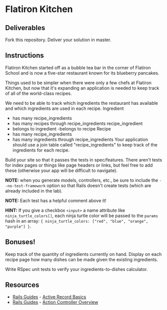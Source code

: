 # Flatiron Kitchen

## Deliverables

Fork this repository. Deliver your solution in master.

## Instructions

Flatiron Kitchen started off as a bubble tea bar in the corner of Flatiron School and is now a five-star restaurant known for its blueberry pancakes.

Things used to be simpler when there were only a few chefs at Flatiron Kitchen, but now that it's expanding an application is needed to keep track of all of the world-class recipes.

We need to be able to track which ingredients the restaurant has available and which ingredients are used in each recipe.
Ingredient
- has many recipe_ingredients
- has many recipes through recipe_ingredients
recipe_ingredient
- belongs to ingredient
-belongs to recipe
Recipe
- has many recipe_ingredients
- has many ingredients through recipe_ingredients
Your application should use a join table called "recipe_ingredients" to keep track of the ingredients for each recipe.

Build your site so that it passes the tests in spec/features. There aren't tests for index pages or things like page headers or links, but feel free to add these (otherwise your app will be difficult to navigate).

**NOTE:** when you generate models, controllers, etc., be sure to include the `--no-test-framework` option so that Rails doesn't create tests (which are already included in the lab).

**NOTE:** Each test has a helpful comment above it!

**HINT:** If you give a checkbox `<input>` a name attribute like `ninja_turtle_colors[]`, each ninja turtle color will be passed to the `params` hash in an array: `{ ninja_turtle_colors: ["red", "blue", "orange", "purple"] }`.

## Bonuses!

Keep track of the quantity of ingredients currently on hand. Display on each recipe page how many dishes can be made given the existing ingredients.

Write RSpec unit tests to verify your ingredients-to-dishes calculator.

## Resources
* [Rails Guides](http://guides.rubyonrails.org/) - [Active Record Basics](http://guides.rubyonrails.org/association_basics.html)
* [Rails Guides](http://guides.rubyonrails.org/) - [Action Controller Overview](http://guides.rubyonrails.org/action_controller_overview.html)
